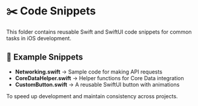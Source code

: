 # ✂️ Code Snippets  

This folder contains reusable Swift and SwiftUI code snippets for common tasks in iOS development.  

## 📌 Example Snippets  

- **Networking.swift** → Sample code for making API requests  
- **CoreDataHelper.swift** → Helper functions for Core Data integration  
- **CustomButton.swift** → A reusable SwiftUI button with animations  

To speed up development and maintain consistency across projects.
